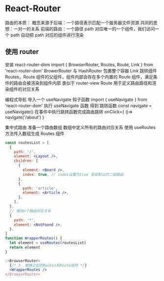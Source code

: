# React-Router

路由的本质：
概念来源于后端：一个路径表示匹配一个服务器文件资源
共同的思想：一对一的关系
前端的路由：一个路径 path 对应唯一的一个组件，我们访问一个 path 自动把 path 对应的组件进行渲染

## 使用 router

安装 react-router-dom
import { BrowserRouter, Routes, Route, Link } from 'react-router-dom'
BrowerRouter 与 HashRouter 包裹整个容器
Link 跳转组件
Routes，Route 组件的父组件，组件内部会存在多个内置的 Route 组件，满足条件的路由会被渲染到组件内部
类似于 router-view
Route 用于定义路由路径和渲染组件的对应关系

编程式导航
导入一个 useNavigate 钩子函数 import { useNavigate } from 'react-router-dom'
执行 useNavigate 函数 得到 跳转函数 const navigate = useNavigate()
在事件中执行跳转函数完成路由跳转 onClick={ ()=> navigate('/about') }

集中式路由
准备一个路由数组 数组中定义所有的路由对应关系
使用 useRoutes 方法传入数组生成 Routes 组件

```jsx
const routesList = [
  {
    path: '/',
    element: <Layout />,
    children: [
      {
        element: <Board />,
        index: true, // index设置为true 变成默认的二级路由
      },
      {
        path: 'article',
        element: <Article />,
      },
    ],
  },
  // 增加n个路由对应关系
  {
    path: '*',
    element: <NotFound />,
  },
]
function WrapperRoutes() {
  let element = useRoutes(routesList)
  return element
}

;<BrowserRouter>
  {/* 3. 替换之前的Routes和Route组件 */}
  <WrapperRoutes />
</BrowserRouter>
```
